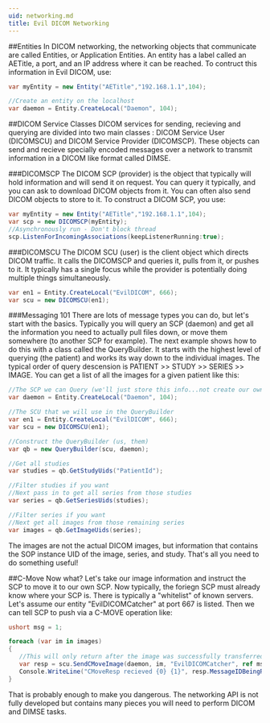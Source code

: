 ```yaml
---
uid: networking.md
title: Evil DICOM Networking
---
```


##Entities
In DICOM networking, the networking objects that communicate are called Entities, or Application Entities. An entity has a label called an AETitle, a port, and an IP address where it can be reached. To contruct this information in Evil DICOM, use:
```csharp
var myEntity = new Entity("AETitle","192.168.1.1",104);

//Create an entity on the localhost
var daemon = Entity.CreateLocal("Daemon", 104);
```
##DICOM Service Classes
DICOM services for sending, recieving and querying are divided into two main classes : DICOM Service User (DICOMSCU) and DICOM Service Provider (DICOMSCP). These objects can send and recieve specially encoded messages over a network to transmit information in a DICOM like format called DIMSE. 

###DICOMSCP
The DICOM SCP (provider) is the object that typically will hold information and will send it on request. You can query it typically, and you can ask to download DICOM objects from it. You can often also send DICOM objects to store to it. To construct a DICOM SCP, you use:
```csharp
var myEntity = new Entity("AETitle","192.168.1.1",104);
var scp = new DICOMSCP(myEntity);
//Asynchronously run - Don't block thread
scp.ListenForIncomingAssociations(keepListenerRunning:true);
```

###DICOMSCU
The DICOM SCU (user) is the client object which directs DICOM traffic. It calls the DICOMSCP and queries it, pulls from it, or pushes to it. It typically has a single focus while the provider is potentially doing multiple things simultaneously.
```csharp
var en1 = Entity.CreateLocal("EvilDICOM", 666);
var scu = new DICOMSCU(en1);
```

###Messaging 101
There are lots of message types you can do, but let's start with the basics. Typically you will query an SCP (daemon) and get all the information you need to actually pull files down, or move them somewhere (to another SCP for example). The next example shows how to do this with a class called the QueryBuilder. It starts with the highest level of querying (the patient) and works its way down to the individual images. The typical order of query descension is PATIENT >> STUDY >> SERIES >> IMAGE. You can get a list of all the images for a given patient like this:
```csharp
//The SCP we can Query (we'll just store this info...not create our own SCP)
var daemon = Entity.CreateLocal("Daemon", 104);

//The SCU that we will use in the QueryBuilder
var en1 = Entity.CreateLocal("EvilDICOM", 666);
var scu = new DICOMSCU(en1);

//Construct the QueryBuilder (us, them)
var qb = new QueryBuilder(scu, daemon);

//Get all studies
var studies = qb.GetStudyUids("PatientId");

//Filter studies if you want
//Next pass in to get all series from those studies
var series = qb.GetSeriesUids(studies);

//Filter series if you want
//Next get all images from those remaining series
var images = qb.GetImageUids(series);
```
The images are not the actual DICOM images, but information that contains the SOP instance UID of the image, series, and study. That's all you need to do something useful!

##C-Move
Now what? Let's take our image information and instruct the SCP to move it to our own SCP. Now typically, the foriegn SCP must already know where your SCP is. There is typically a "whitelist" of known servers. Let's assume our entity "EvilDICOMCatcher" at port 667 is listed. Then we can tell SCP to push via a C-MOVE operation like:
 ```csharp
ushort msg = 1;

foreach (var im in images)
{
    //This will only return after the image was successfully transferred or there was an error.
    var resp = scu.SendCMoveImage(daemon, im, "EvilDICOMCatcher", ref msg);
    Console.WriteLine("CMoveResp recieved {0} {1}", resp.MessageIDBeingResponsedTo, resp.Status);
}    
```

That is probably enough to make you dangerous. The networking API is not fully developed but contains many pieces you will need to perform DICOM and DIMSE tasks.